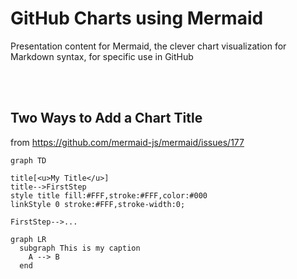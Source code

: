 # GitHub Charts using Mermaid
Presentation content for Mermaid, the clever chart visualization for Markdown syntax, for specific use in GitHub

<br><br>
## Two Ways to Add a Chart Title
from https://github.com/mermaid-js/mermaid/issues/177
```mermaid
graph TD

title[<u>My Title</u>]
title-->FirstStep
style title fill:#FFF,stroke:#FFF,color:#000
linkStyle 0 stroke:#FFF,stroke-width:0;

FirstStep-->...
```

```mermaid
graph LR
  subgraph This is my caption
    A --> B
  end
```
